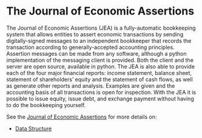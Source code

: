 # The Journal of Economic Assertions

The Journal of Economic Assertions (JEA) is a fully-automatic bookkeeping system that 
allows entities to assert economic transactions by sending digitally-signed messages to 
an independent bookkeeper that records the transaction according to generally-accepted 
accounting principles.  Assertion messages can be made from any software, although a 
python implementation of the messaging client is provided.  Both the client and the 
server are open source, available in python. The JEA is also able to provide each of the 
four major financial reports: income statement, balance sheet, statement of 
shareholders’ equity and the statement of cash flows, as well as generate other reports 
and analysis.  Examples are given and the accounting basis of all transactions is open 
for inspection.  With the JEA it is possible to issue equity, issue debt, and exchange 
payment without having to do the bookkeeping yourself.

See the [Journal of Economic Assertions](http://econ.assertion.info) for more details on:
* [Data Structure](http://econ.assertion.info/data/index.html#structure)
